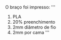O braço foi impresso:
'''
  1. PLA
  2. 20% preenchimento
  3. 2mm diâmetro de fio
  4. 2mm por cama
'''
